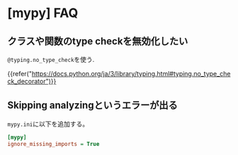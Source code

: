 # [mypy] FAQ


クラスや関数のtype checkを無効化したい
--------------------------------------

`@typing.no_type_check`を使う.

{{refer("https://docs.python.org/ja/3/library/typing.html#typing.no_type_check_decorator")}}


Skipping analyzingというエラーが出る
------------------------------------

`mypy.ini`に以下を追加する。

```ini
[mypy]
ignore_missing_imports = True
```
